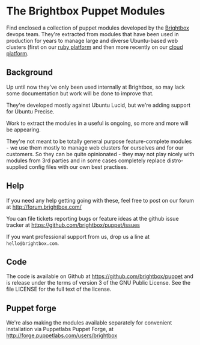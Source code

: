 # The Brightbox Puppet Modules

Find enclosed a collection of puppet modules developed by the
[Brightbox](http://brightbox.com) devops team. They're extracted from
modules that have been used in production for years to manage large
and diverse Ubuntu-based web clusters (first on our
[ruby platform](http://www.brightbox.co.uk) and then more recently on
our [cloud platform](http://brightbox.com).

## Background

Up until now they've only been used internally at Brightbox, so may
lack some documentation but work will be done to improve that.

They're developed mostly against Ubuntu Lucid, but we're adding
support for Ubuntu Precise.

Work to extract the modules in a useful is ongoing, so more and more
will be appearing.

They're not meant to be totally general purpose feature-complete
modules - we use them mostly to manage web clusters for ourselves and
for our customers. So they can be quite opinionated - they may not
play nicely with modules from 3rd parties and in some cases completely
replace distro-supplied config files with our own best practises.

## Help

If you need any help getting going with these, feel free to post on
our forum at http://forum.brightbox.com/

You can file tickets reporting bugs or feature ideas at the github
issue tracker at https://github.com/brightbox/puppet/issues

If you want professional support from us, drop us a line at
`hello@brightbox.com`.

## Code

The code is available on Github at https://github.com/brightbox/puppet
and is release under the terms of version 3 of the GNU Public
License. See the file LICENSE for the full text of the license.

## Puppet forge

We're also making the modules available separately for convenient
installation via Puppetlabs Puppet Forge, at
http://forge.puppetlabs.com/users/brightbox


